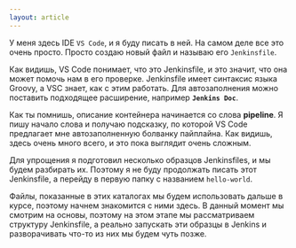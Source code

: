 ```yaml
---
layout: article
---
```

У меня здесь IDE `VS Code`, и я буду писать в ней. На самом деле все это очень просто. Просто создаю новый файл и называю его `Jenkinsfile`.

Как видишь, VS Code понимает, что это Jenkinsfile, и это значит, что она может помочь нам в его проверке. Jenkinsfile имеет синтаксис языка Groovy, а VSC знает, как с этим работать. Для автозаполнения можно поставить подходящее расширение, например **`Jenkins Doc`**.

Как ты помнишь, описание контейнера начинается со слова **pipeline**. Я пишу начало слова и получаю подсказку, по которой VS Code предлагает мне автозаполненную болванку пайплайна. Как видишь, здесь очень много всего, и это пока выглядит очень сложным.

Для упрощения я подготовил несколько образцов Jenkinsfiles, и мы будем разбирать их. Поэтому я не буду продолжать писать этот Jenkinsfile, а перейду в первую папку с названием `hello-world`.

Файлы, показанные в этих каталогах мы будем использовать дальше в курсе, поэтому начнем знакомится с ними здесь. В данный момент мы смотрим на основы, поэтому на этом этапе мы рассматриваем структуру Jenkinsfile, а реально запускать эти образцы в Jenkins и разворачивать что-то из них мы будем чуть позже.
